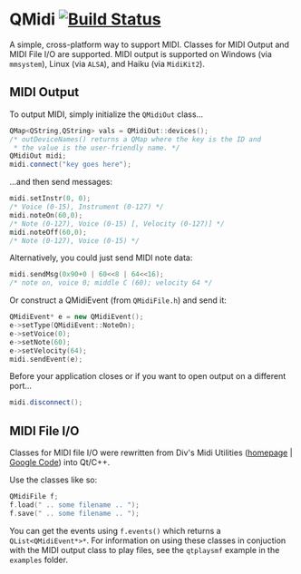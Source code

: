 # QMidi [![Build Status](https://travis-ci.org/waddlesplash/qtmidi.png)](https://travis-ci.org/waddlesplash/qtmidi)
A simple, cross-platform way to support MIDI. Classes for MIDI Output and MIDI File I/O are supported.
MIDI output is supported on Windows (via `mmsystem`), Linux (via `ALSA`), and Haiku (via `MidiKit2`).

## MIDI Output
To output MIDI, simply initialize the `QMidiOut` class...
```cpp
QMap<QString,QString> vals = QMidiOut::devices();
/* outDeviceNames() returns a QMap where the key is the ID and
 * the value is the user-friendly name. */
QMidiOut midi;
midi.connect("key goes here");
```
...and then send messages:
```cpp
midi.setInstr(0, 0);
/* Voice (0-15), Instrument (0-127) */
midi.noteOn(60,0);
/* Note (0-127), Voice (0-15) [, Velocity (0-127)] */
midi.noteOff(60,0);
/* Note (0-127), Voice (0-15) */
```
Alternatively, you could just send MIDI note data:
```cpp
midi.sendMsg(0x90+0 | 60<<8 | 64<<16);
/* note on, voice 0; middle C (60); velocity 64 */
```
Or construct a QMidiEvent (from `QMidiFile.h`) and send it:
```cpp
QMidiEvent* e = new QMidiEvent();
e->setType(QMidiEvent::NoteOn);
e->setVoice(0);
e->setNote(60);
e->setVelocity(64);
midi.sendEvent(e);
```
Before your application closes or if you want to open output on a different port...
```cpp
midi.disconnect();
```

## MIDI File I/O
Classes for MIDI file I/O were rewritten from Div's Midi Utilities ([homepage](http://www.sreal.com/~div/midi-utilities/) | [Google Code](http://code.google.com/p/divs-midi-utilities/)) into Qt/C++.

Use the classes like so:
```cpp
QMidiFile f;
f.load(" .. some filename .. ");
f.save(" .. some filename .. ");
```
You can get the events using `f.events()` which returns a `QList<QMidiEvent*>*`. For information on using these classes in conjuction with the MIDI output class to play files, see the `qtplaysmf` example in the `examples` folder.
